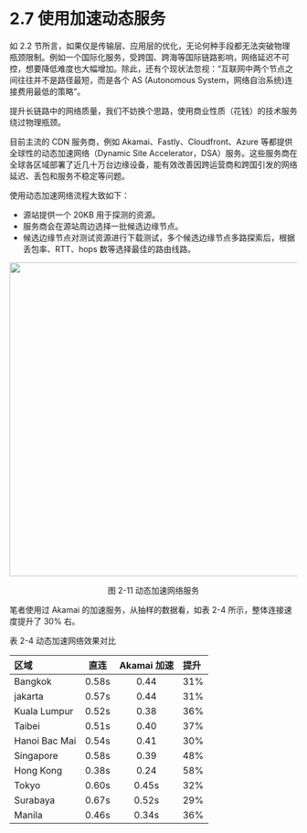 # 2.7 使用加速动态服务

如 2.2 节所言，如果仅是传输层、应用层的优化，无论何种手段都无法突破物理瓶颈限制。例如一个国际化服务，受跨国、跨海等国际链路影响，网络延迟不可控，想要降低难度也大幅增加。除此，还有个现状法忽视：“互联网中两个节点之间往往并不是路径最短，而是各个 AS (Autonomous System，网络自治系统)连接费用最低的策略”。

提升长链路中的网络质量，我们不妨换个思路，使用商业性质（花钱）的技术服务绕过物理瓶颈。

目前主流的 CDN 服务商，例如 Akamai、Fastly、Cloudfront、Azure 等都提供全球性的动态加速网络（Dynamic Site Accelerator，DSA）服务。这些服务商在全球各区域部署了近几十万台边缘设备，能有效改善因跨运营商和跨国引发的网络延迟、丢包和服务不稳定等问题。

使用动态加速网络流程大致如下：

- 源站提供一个 20KB 用于探测的资源。
- 服务商会在源站周边选择一批候选边缘节点。
- 候选边缘节点对测试资源进行下载测试，多个候选边缘节点多路探索后，根据丢包率、RTT、hops 数等选择最佳的路由线路。

<div  align="center">
	<img src="../assets/dsa.png" width = "550"  align=center />
	<p>图 2-11 动态加速网络服务</p>
</div>

笔者使用过 Akamai 的加速服务，从抽样的数据看，如表 2-4 所示，整体连接速度提升了 30% 右。

表 2-4 动态加速网络效果对比

区域|直连|Akamai 加速|提升
:---|:--:|:--:|:--
Bangkok|0.58s|0.44|31%
jakarta|0.57s|0.44|31%
Kuala Lumpur|0.52s|0.38|36%
Taibei|0.51s|0.40|37%
Hanoi Bac Mai|0.54s|0.41|30%
Singapore|0.58s|0.39|48%
Hong Kong|0.38s|0.24|58%
Tokyo|0.60s|0.45s|32%
Surabaya|0.67s|0.52s|29%
Manila|0.46s|0.34s|36%


